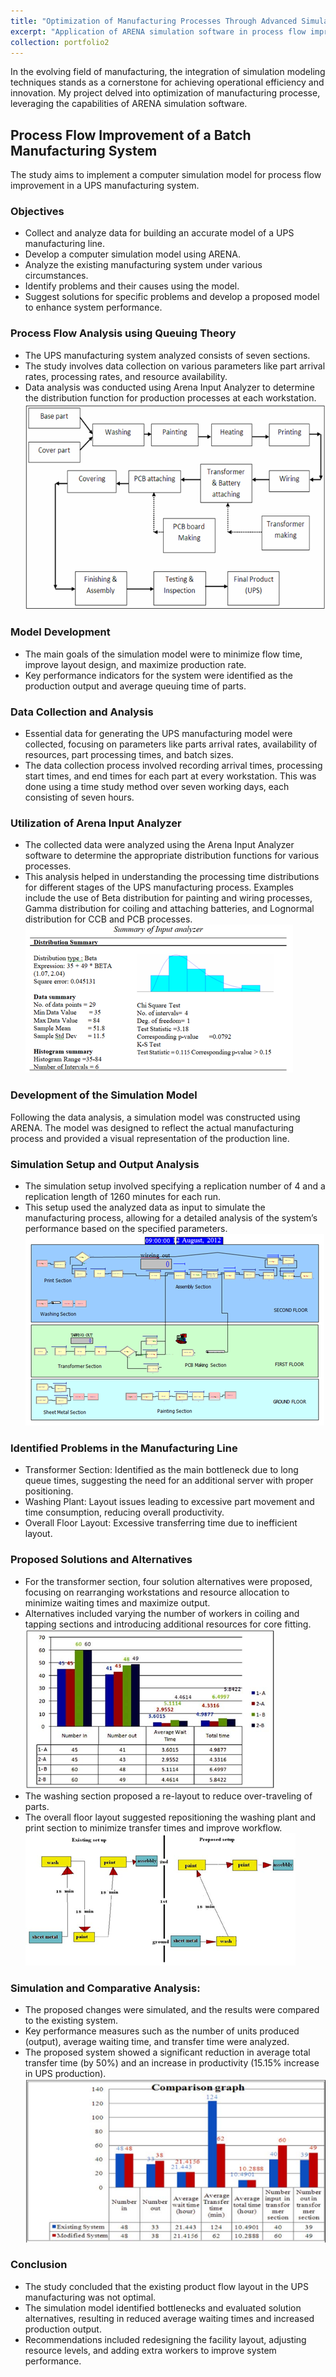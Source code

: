 ```yaml
---
title: "Optimization of Manufacturing Processes Through Advanced Simulation Modeling"
excerpt: "Application of ARENA simulation software in process flow improvement, achieving enhanced productivity and resource efficiency."
collection: portfolio2
---
```


In the evolving field of manufacturing, the integration of simulation modeling techniques stands as a cornerstone for achieving operational efficiency and innovation. My project delved into optimization of manufacturing processe, leveraging the capabilities of ARENA simulation software. 

## Process Flow Improvement of a Batch Manufacturing System

The study aims to implement a computer simulation model for process flow improvement in a UPS manufacturing system.

### Objectives
* Collect and analyze data for building an accurate model of a UPS manufacturing line.
* Develop a computer simulation model using ARENA.
* Analyze the existing manufacturing system under various circumstances.
* Identify problems and their causes using the model.
* Suggest solutions for specific problems and develop a proposed model to enhance system performance.

### Process Flow Analysis using Queuing Theory
* The UPS manufacturing system analyzed consists of seven sections.
* The study involves data collection on various parameters like part arrival rates, processing rates, and resource availability.
* Data analysis was conducted using Arena Input Analyzer to determine the distribution function for production processes at each workstation.
![image](/images/sma-1efc.png)

### Model Development
* The main goals of the simulation model were to minimize flow time, improve layout design, and maximize production rate. 
* Key performance indicators for the system were identified as the production output and average queuing time of parts.

### Data Collection and Analysis
* Essential data for generating the UPS manufacturing model were collected, focusing on parameters like parts arrival rates, availability of resources, part processing times, and batch sizes.
* The data collection process involved recording arrival times, processing start times, and end times for each part at every workstation. This was done using a time study method over seven working days, each consisting of seven hours.

### Utilization of Arena Input Analyzer
* The collected data were analyzed using the Arena Input Analyzer software to determine the appropriate distribution functions for various processes.
* This analysis helped in understanding the processing time distributions for different stages of the UPS manufacturing process. Examples include the use of Beta distribution for painting and wiring processes, Gamma distribution for coiling and attaching batteries, and Lognormal distribution for CCB and PCB processes.
![image](/images/sma-1ipana.png)

### Development of the Simulation Model
Following the data analysis, a simulation model was constructed using ARENA. The model was designed to reflect the actual manufacturing process and provided a visual representation of the production line.

### Simulation Setup and Output Analysis
* The simulation setup involved specifying a replication number of 4 and a replication length of 1260 minutes for each run.
* This setup used the analyzed data as input to simulate the manufacturing process, allowing for a detailed analysis of the system’s performance based on the specified parameters.
![image](/images/sma-1e.png)

### Identified Problems in the Manufacturing Line
* Transformer Section: Identified as the main bottleneck due to long queue times, suggesting the need for an additional server with proper positioning.
* Washing Plant: Layout issues leading to excessive part movement and time consumption, reducing overall productivity.
* Overall Floor Layout: Excessive transferring time due to inefficient layout.

### Proposed Solutions and Alternatives
* For the transformer section, four solution alternatives were proposed, focusing on rearranging workstations and resource allocation to minimize waiting times and maximize output.
* Alternatives included varying the number of workers in coiling and tapping sections and introducing additional resources for core fitting.
![image](/images/sma-1alt.png)
* The washing section proposed a re-layout to reduce over-traveling of parts.
* The overall floor layout suggested repositioning the washing plant and print section to minimize transfer times and improve workflow.
![image](/images/sma-1lay.png)

### Simulation and Comparative Analysis:
* The proposed changes were simulated, and the results were compared to the existing system.
* Key performance measures such as the number of units produced (output), average waiting time, and transfer time were analyzed.
* The proposed system showed a significant reduction in average total transfer time (by 50%) and an increase in productivity (15.15% increase in UPS production).
![image](/images/sma-1cg.png)

### Conclusion
* The study concluded that the existing product flow layout in the UPS manufacturing was not optimal.
* The simulation model identified bottlenecks and evaluated solution alternatives, resulting in reduced average waiting times and increased production output.
* Recommendations included redesigning the facility layout, adjusting resource levels, and adding extra workers to improve system performance.

